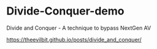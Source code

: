 # Divide-Conquer-demo
Divide and Conquer - A technique to bypass NextGen AV


https://theevilbit.github.io/posts/divide_and_conquer/
